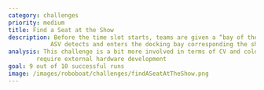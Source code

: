 ```yaml
---
category: challenges
priority: medium
title: Find a Seat at the Show
description: Before the time slot starts, teams are given a “bay of the day” assignment to dock in. The 
            ASV detects and enters the docking bay corresponding the shape/color of the day.
analysis: This challenge is a bit more involved in terms of CV and color/shape recognition but does not 
        require external hardware development
goal: 9 out of 10 successful runs
image: /images/roboboat/challenges/findASeatAtTheShow.png
---
```

